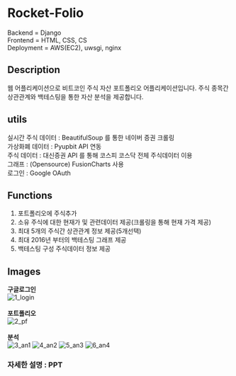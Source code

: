 # Rocket-Folio

Backend = Django<br>
Frontend = HTML, CSS, CS<br>
Deployment = AWS(EC2), uwsgi, nginx<br>

## Description
웹 어플리케이션으로 비트코인 주식 자산 포트폴리오 어플리케이션입니다.
주식 종목간 상관관계와 백테스팅을 통한 자산 분석을 제공합니다.

## utils
실시간 주식 데이터 : BeautifulSoup 를 통한 네이버 증권 크롤링<br>
가상화폐 데이터 : Pyupbit API 연동<br>
주식 데이터 : 대신증권 API 를 통해 코스피 코스닥 전체 주식데이터 이용<br>
그래프 : (Opensource) FusionCharts 사용<br>
로그인 : Google OAuth<br>

## Functions
1. 포트폴리오에 주식추가
2. 소유 주식에 대한 현재가 및 관련데이터 제공(크롤링을 통해 현재 가격 제공)
3. 최대 5개의 주식간 상관관계 정보 제공(5개선택)
4. 최대 2016년 부터의 백테스팅 그래프 제공
5. 백테스팅 구성 주식데이터 정보 제공

## Images
**구글로그인**<br>
![1_login](https://user-images.githubusercontent.com/71916223/151946022-fe7e7ff4-ca91-45de-9b4c-ab62eab70706.png)
<br><br>**포트폴리오**<br>
![2_pf](https://user-images.githubusercontent.com/71916223/151946028-1848dabc-20cc-42e0-aba6-88f74288656d.png)
<br><br>**분석**<br>
![3_an1](https://user-images.githubusercontent.com/71916223/151946029-0b23f521-a0e2-4be2-b7da-251a0c258305.png)
![4_an2](https://user-images.githubusercontent.com/71916223/151946032-2cec61d1-1d20-4ebd-bce5-03811c55a639.png)
![5_an3](https://user-images.githubusercontent.com/71916223/151946033-ce82281e-2a57-41fd-93ce-cda622c806a4.png)
![6_an4](https://user-images.githubusercontent.com/71916223/151946034-b0bee6a1-e2cd-4cad-a574-74ad5b4ee264.png)


### 자세한 설명 : PPT 
